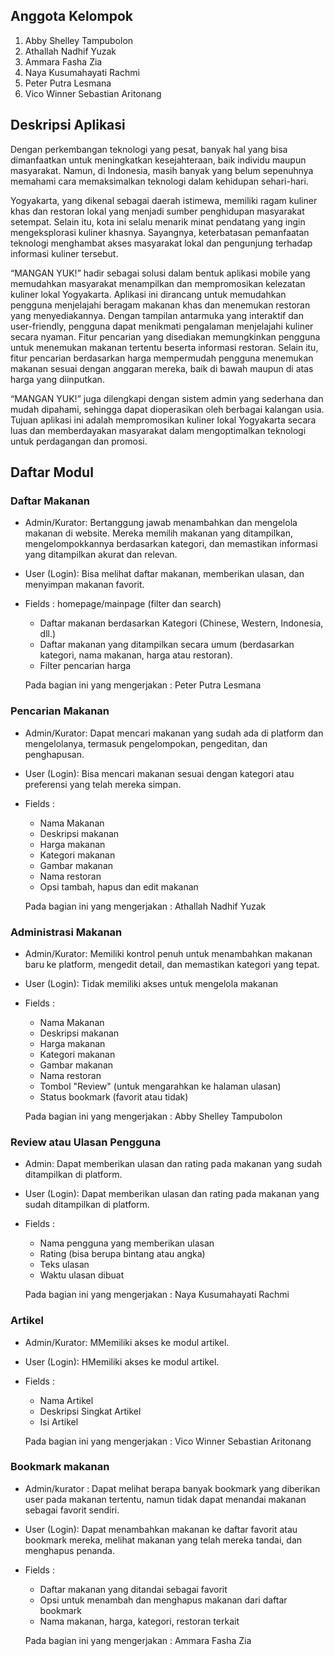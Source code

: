 ## Anggota Kelompok
1. Abby Shelley Tampubolon
2. Athallah Nadhif Yuzak
3. Ammara Fasha Zia
4. Naya Kusumahayati Rachmi
5. Peter Putra Lesmana
6. Vico Winner Sebastian Aritonang 

## Deskripsi Aplikasi

Dengan perkembangan teknologi yang pesat, banyak hal yang bisa dimanfaatkan untuk meningkatkan kesejahteraan, baik individu maupun masyarakat. Namun, di Indonesia, masih banyak yang belum sepenuhnya memahami cara memaksimalkan teknologi dalam kehidupan sehari-hari.

Yogyakarta, yang dikenal sebagai daerah istimewa, memiliki ragam kuliner khas dan restoran lokal yang menjadi sumber penghidupan masyarakat setempat. Selain itu, kota ini selalu menarik minat pendatang yang ingin mengeksplorasi kuliner khasnya. Sayangnya, keterbatasan pemanfaatan teknologi menghambat akses masyarakat lokal dan pengunjung terhadap informasi kuliner tersebut.

“MANGAN YUK!” hadir sebagai solusi dalam bentuk aplikasi mobile yang memudahkan masyarakat menampilkan dan mempromosikan kelezatan kuliner lokal Yogyakarta. Aplikasi ini dirancang untuk memudahkan pengguna menjelajahi beragam makanan khas dan menemukan restoran yang menyediakannya. Dengan tampilan antarmuka yang interaktif dan user-friendly, pengguna dapat menikmati pengalaman menjelajahi kuliner secara nyaman. Fitur pencarian yang disediakan memungkinkan pengguna untuk menemukan makanan tertentu beserta informasi restoran. Selain itu, fitur pencarian berdasarkan harga mempermudah pengguna menemukan makanan sesuai dengan anggaran mereka, baik di bawah maupun di atas harga yang diinputkan.

“MANGAN YUK!” juga dilengkapi dengan sistem admin yang sederhana dan mudah dipahami, sehingga dapat dioperasikan oleh berbagai kalangan usia. Tujuan aplikasi ini adalah mempromosikan kuliner lokal Yogyakarta secara luas dan memberdayakan masyarakat dalam mengoptimalkan teknologi untuk perdagangan dan promosi.

## Daftar Modul

### Daftar Makanan
   
- Admin/Kurator: Bertanggung jawab menambahkan dan mengelola makanan di
website. Mereka memilih makanan yang ditampilkan, mengelompokkannya berdasarkan kategori, dan memastikan informasi yang ditampilkan akurat dan relevan.
- User (Login): Bisa melihat daftar makanan, memberikan ulasan, dan menyimpan makanan favorit.
- Fields : homepage/mainpage (filter dan search)
  - Daftar makanan berdasarkan Kategori (Chinese, Western, Indonesia, dll.)
  - Daftar makanan yang ditampilkan secara umum (berdasarkan kategori,
  nama makanan, harga atau restoran).
  - Filter pencarian harga
  
  Pada bagian ini yang mengerjakan : Peter Putra Lesmana

 ### Pencarian Makanan

- Admin/Kurator: Dapat mencari makanan yang sudah ada di platform dan
mengelolanya, termasuk pengelompokan, pengeditan, dan penghapusan.
- User (Login): Bisa mencari makanan sesuai dengan kategori atau preferensi
yang telah mereka simpan.
- Fields :
  - Nama Makanan
  - Deskripsi makanan
  - Harga makanan
  - Kategori makanan
  - Gambar makanan
  - Nama restoran
  - Opsi tambah, hapus dan edit makanan
  
  Pada bagian ini yang mengerjakan : Athallah Nadhif Yuzak

### Administrasi Makanan
   
- Admin/Kurator: Memiliki kontrol penuh untuk menambahkan makanan baru ke
platform, mengedit detail, dan memastikan kategori yang tepat.
- User (Login): Tidak memiliki akses untuk mengelola makanan
- Fields :
  - Nama Makanan
  - Deskripsi makanan
  - Harga makanan
  - Kategori makanan
  - Gambar makanan
  - Nama restoran
  - Tombol "Review" (untuk mengarahkan ke halaman ulasan)
  - Status bookmark (favorit atau tidak)
  
  Pada bagian ini yang mengerjakan : Abby Shelley Tampubolon

### Review atau Ulasan Pengguna

- Admin: Dapat memberikan ulasan dan rating pada makanan yang sudah ditampilkan di platform.
- User (Login): Dapat memberikan ulasan dan rating pada makanan yang sudah ditampilkan di platform.
- Fields :
  - Nama pengguna yang memberikan ulasan
  - Rating (bisa berupa bintang atau angka)
  - Teks ulasan
  - Waktu ulasan dibuat
  
  Pada bagian ini yang mengerjakan : Naya Kusumahayati Rachmi

### Artikel

- Admin/Kurator: MMemiliki akses ke modul artikel.
- User (Login): HMemiliki akses ke modul artikel.
- Fields :
  - Nama Artikel
  - Deskripsi Singkat Artikel
  - Isi Artikel
  
  Pada bagian ini yang mengerjakan : Vico Winner Sebastian Aritonang

### Bookmark makanan
   
- Admin/kurator : Dapat melihat berapa banyak bookmark yang diberikan user
pada makanan tertentu, namun tidak dapat menandai makanan sebagai favorit
sendiri.
- User (Login): Dapat menambahkan makanan ke daftar favorit atau bookmark
mereka, melihat makanan yang telah mereka tandai, dan menghapus penanda.
- Fields :
  - Daftar makanan yang ditandai sebagai favorit
  - Opsi untuk menambah dan menghapus makanan dari daftar bookmark
  - Nama makanan, harga, kategori, restoran terkait
  
  Pada bagian ini yang mengerjakan : Ammara Fasha Zia
